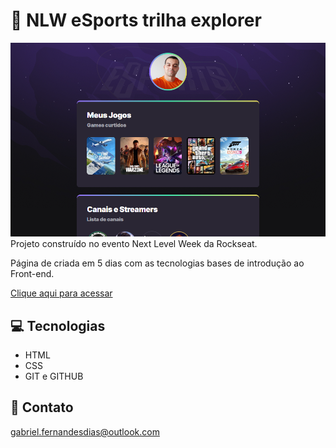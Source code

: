 # 🚀 NLW eSports trilha explorer

![preview](/.github/preview.png)
Projeto construído no evento Next Level Week da Rockseat.

Página de criada em 5 dias com as tecnologias bases de introdução ao Front-end.

[Clique aqui para acessar](https://gabrielfernandesdias.github.io/nlw/)

## 💻 Tecnologias

- HTML
- CSS
- GIT e GITHUB

## 📧 Contato

gabriel.fernandesdias@outlook.com